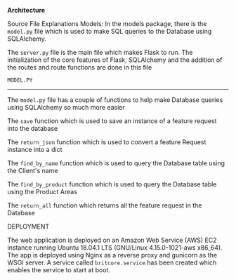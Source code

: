 **Architecture**

Source File Explanations
Models: In the models package, there is the `model.py` file which is used to 
make SQL queries to the Database using SQLAlchemy. 

The `server.py` file is the main file which makes Flask to run. The initialization of 
the core features of Flask, SQLAlchemy and the addition of the routes and route functions are done in this file

`MODEL.PY`
________________

The `model.py` file has a couple of functions to help make Database queries using SQLAlchemy so much more easier

The `save` function which is used to save an instance of a feature request into the database

The `return_json` function which is used to convert a feature Request instance into a dict

The `find_by_name` function which is used to query the Database table using the Client's name

The `find_by_product` function which is used to query the Database table using the Product Areas

The `return_all` function which returns all the feature request in the Database

DEPLOYMENT

The web application is deployed on an Amazon Web Service (AWS) EC2 instance running Ubuntu 18.04.1 LTS (GNU/Linux 4.15.0-1021-aws x86_64). The app is deployed using Nginx as a reverse proxy and gunicorn as the WSGI server.
A service called `britcore.service` has been created which enables the service to start at boot. 